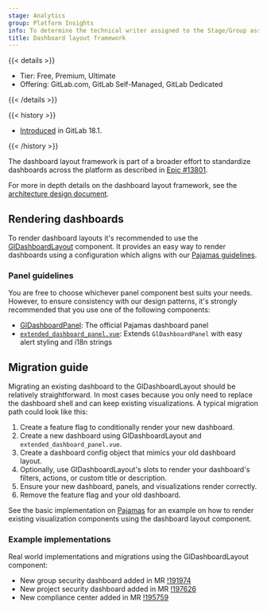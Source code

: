 ```yaml
---
stage: Analytics
group: Platform Insights
info: To determine the technical writer assigned to the Stage/Group associated with this page, see https://handbook.gitlab.com/handbook/product/ux/technical-writing/#assignments
title: Dashboard layout framework
---
```


{{< details >}}

- Tier: Free, Premium, Ultimate
- Offering: GitLab.com, GitLab Self-Managed, GitLab Dedicated

{{< /details >}}

{{< history >}}

- [Introduced](https://gitlab.com/gitlab-org/gitlab/-/merge_requests/191174) in GitLab 18.1.

{{< /history >}}

The dashboard layout framework is part of a broader effort to standardize dashboards across the platform
as described in [Epic #13801](https://gitlab.com/groups/gitlab-org/-/epics/13801).

For more in depth details on the dashboard layout framework, see the [architecture design document](https://handbook.gitlab.com/handbook/engineering/architecture/design-documents/dashboard_layout_framework/).

## Rendering dashboards

To render dashboard layouts it's recommended to use the [GlDashboardLayout](https://design.gitlab.com/storybook/?path=/docs/dashboards-dashboards-layout--docs)
component. It provides an easy way to render dashboards using
a configuration which aligns with our [Pajamas guidelines](https://design.gitlab.com/patterns/dashboards/).

### Panel guidelines

You are free to
choose whichever panel component best suits your needs. However, to ensure consistency
with our design patterns, it's strongly recommended that you use one of the
following components:

- [GlDashboardPanel](https://design.gitlab.com/storybook/?path=/docs/dashboards-dashboards-panel--docs): The official Pajamas dashboard panel
- [`extended_dashboard_panel.vue`](https://gitlab-org.gitlab.io/gitlab/storybook/?path=/docs/vue-shared-customizable-dashboard-extended-dashboard-panel--docs): Extends `GlDashboardPanel` with easy alert styling and i18n strings

## Migration guide

Migrating an existing dashboard to the GlDashboardLayout should be relatively
straightforward. In most cases because you only need to replace the dashboard shell
and can keep existing visualizations. A typical migration path could look like this:

1. Create a feature flag to conditionally render your new dashboard.
1. Create a new dashboard using GlDashboardLayout and `extended_dashboard_panel.vue`.
1. Create a dashboard config object that mimics your old dashboard layout.
1. Optionally, use GlDashboardLayout's slots to render your dashboard's
   filters, actions, or custom title or description.
1. Ensure your new dashboard, panels, and visualizations render correctly.
1. Remove the feature flag and your old dashboard.

See the basic implementation on [Pajamas](https://design.gitlab.com/patterns/dashboards/#basic-implementation)
for an example on how to render existing visualization components using the dashboard layout component.

### Example implementations

Real world implementations and migrations using the GlDashboardLayout component:

- New group security dashboard added in MR [!191974](https://gitlab.com/gitlab-org/gitlab/-/merge_requests/191974)
- New project security dashboard added in MR [!197626](https://gitlab.com/gitlab-org/gitlab/-/merge_requests/197626)
- New compliance center added in MR [!195759](https://gitlab.com/gitlab-org/gitlab/-/merge_requests/195759)
